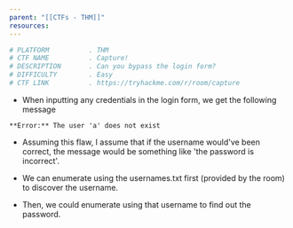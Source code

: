 ```yaml
---
parent: "[[CTFs - THM]]"
resources:
---
```


```bash
# PLATFORM          . THM
# CTF NAME          . Capture!
# DESCRIPTION       . Can you bypass the login form?
# DIFFICULTY        . Easy
# CTF LINK          . https://tryhackme.com/r/room/capture
```

- When inputting any credentials in the login form, we get the following message

```
**Error:** The user 'a' does not exist
```

- Assuming this flaw, I assume that if the username would've been correct, the message would be something like 'the password is incorrect'.

- We can enumerate using the usernames.txt first (provided by the room) to discover the username.

- Then, we could enumerate using that username to find out the password.

